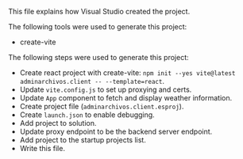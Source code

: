 This file explains how Visual Studio created the project.

The following tools were used to generate this project:
- create-vite

The following steps were used to generate this project:
- Create react project with create-vite: `npm init --yes vite@latest adminarchivos.client -- --template=react`.
- Update `vite.config.js` to set up proxying and certs.
- Update `App` component to fetch and display weather information.
- Create project file (`adminarchivos.client.esproj`).
- Create `launch.json` to enable debugging.
- Add project to solution.
- Update proxy endpoint to be the backend server endpoint.
- Add project to the startup projects list.
- Write this file.
